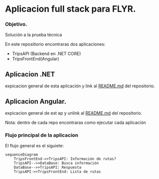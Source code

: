 # Aplicacion full stack para FLYR.

### Objetivo.
Solución a la prueba técnica

En este repositiorio encontraras dos aplicaciones:

- TripsAPI (Backend en .NET CORE)
- TripsFrontEnd(Angular) 


## Aplicacion .NET
expicacion general de esta aplicación y link al  [README.md](./TripsAPI/TripsAPI/README.md) del repositorio.


## Aplicacion Angular.
expicacion general de est ap y unlink al  [README.md](./TripsFrontEnd/README.md) del repositorio. 


Nota: dentro de cada repo encontraras como ejecutar cada aplicación




### Flujo principal de la aplicacion
El flujo general es el siguiete:

```mermaid
sequenceDiagram
    TripsFrontEnd->>TripsAPI: Información de rutas?
    TripsAPI-->>DataBase: Busca información
    DataBase-->>TripsAPI: Respuesta
    TripsAPI->>TripsFrontEnd: Lista de rutas
```



